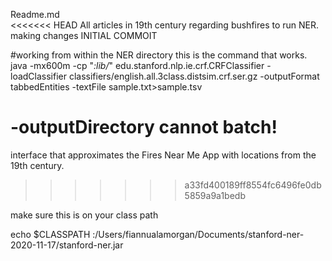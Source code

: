 Readme.md   
<<<<<<< HEAD
All articles in 19th century regarding bushfires to run NER. 
making changes INITIAL COMMOIT

#working from within the NER directory this is the command that works. 
java -mx600m -cp "*:lib/*" edu.stanford.nlp.ie.crf.CRFClassifier -loadClassifier classifiers/english.all.3class.distsim.crf.ser.gz -outputFormat tabbedEntities -textFile sample.txt>sample.tsv



-outputDirectory 
cannot batch!
=======
interface that approximates the Fires Near Me App with locations from the 19th century. 
>>>>>>> a33fd400189ff8554fc6496fe0db5859a9a1bedb


make sure this is on your class path

echo $CLASSPATH
:/Users/fiannualamorgan/Documents/stanford-ner-2020-11-17/stanford-ner.jar